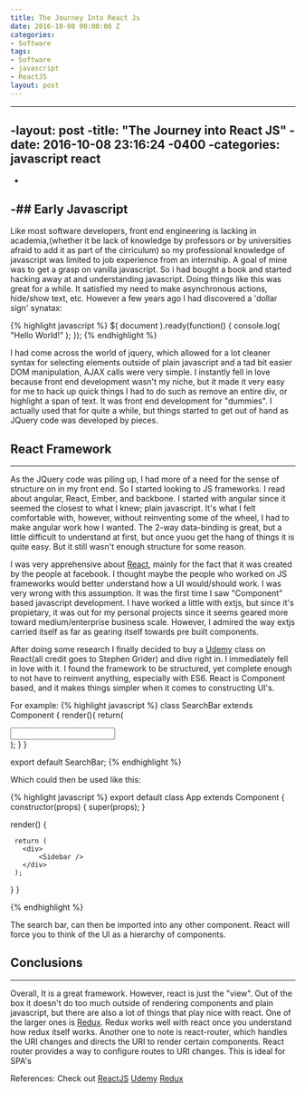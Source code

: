 ```yaml
---
title: The Journey Into React Js
date: 2016-10-08 00:00:00 Z
categories:
- Software
tags:
- Software
- javascript
- ReactJS
layout: post
---
```


----
 -layout: post
 -title:  "The Journey into React JS"
 -date:   2016-10-08 23:16:24 -0400
 -categories: javascript react
 ----
 -
 -## Early Javascript
 ----
 Like most software developers, front end engineering is lacking in academia,(whether it be lack of knowledge by professors or by universities afraid to add it as part of the cirriculum)
 so my professional knowledge of javascript was limited to job experience from an internship. A goal of mine
 was to get a grasp on vanilla javascript. So i had bought a book and started hacking away at and understanding javascript. Doing things like this was great for a while.
 It satisfied my need to make asynchronous actions, hide/show text, etc. However a few years ago I had discovered a 'dollar sign' synatax:

 {% highlight javascript %}
 $( document ).ready(function() {
     console.log( "Hello World!" );
 });
 {% endhighlight %}

 I had come across the world of jquery, which allowed for a lot cleaner syntax for selecting elements outside of plain javascript and a tad bit easier DOM manipulation, AJAX
 calls were very simple.
 I instantly fell in love because front end
 development wasn't my niche, but it made it very easy for me to hack up quick things I had to do such as remove an entire div, or highlight a span of text. It was front
 end development for "dummies". I actually used that for quite a while, but things started to get out of hand as JQuery code was developed by pieces.

 ## React Framework
 ----
 As the JQuery code was piling up, I had more of a need for the sense of structure on in my front end. So I started looking to JS frameworks. I read about angular, React, Ember, and backbone.
 I started with angular since it seemed the closest to what I knew; plain javascript. It's what I felt comfortable with, however, without reinventing some of the wheel,
 I had to make angular work how I wanted. The 2-way data-binding is great, but a little difficult to understand at first, but once yuou get the hang of things it is quite easy.
 But it still wasn't enough structure for some reason.

 I was very apprehensive about [React][react], mainly for the fact that it was created by the people at facebook. I thought maybe the people who worked on JS frameworks would
 better understand how a UI would/should work. I was very wrong with this assumption. It was the first time I saw "Component" based javascript development. I have worked
 a little with extjs, but since it's propietary, it was out for my personal projects since it seems geared more toward medium/enterprise business scale. However, I admired the way
 extjs carried itself as far as gearing itself towards pre built components.

 After doing some research I finally decided to buy a [Udemy][udemy] class on React(all credit goes to Stephen Grider) and dive right in. I immediately fell in love with it. I found the framework to be structured,
 yet complete enough to not have to reinvent anything, especially with ES6. React is Component based, and it makes things simpler when it comes to constructing UI's.

 For example:
 {% highlight javascript %}
 class SearchBar extends Component {
   render(){
     return(
       <div>
         <input type="text" className="form-control" />
       </div>
     );
   }
 }

 export default SearchBar;
 {% endhighlight %}

 Which could then be used like this:

 {% highlight javascript %}
 export default class App extends Component {
   constructor(props) {
     super(props);
   }


   render() {


     return (
       <div>
           <Sidebar />
       </div>
     );
   }
 }

 {% endhighlight %}

 The search bar, can then be imported into any other component. React will force you to think of the UI as a hierarchy of components.

 ## Conclusions
 ---
 Overall, It is a great framework. However, react is just the "view".  Out of the box it doesn't do too much outside of rendering components and plain javascript, but
 there are also a lot of things that play nice with react. One of the larger ones is [Redux][redux]. Redux works well with react once you understand how redux itself works.
 Another one to note is react-router, which handles the URI changes and directs the URI to render certain components. React router provides a way to configure routes to URI changes. This is ideal for SPA's

 References:
 Check out
 [ReactJS][react]
 [Udemy][udemy]
 [Redux][redux]

  [react]: https://facebook.github.io/react/
  [udemy]:   https://www.udemy.com/react-redux
  [redux]:   http://redux.js.org/
